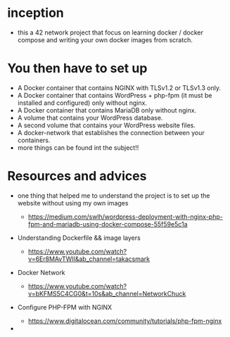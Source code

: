# inception 


- this a 42 network project that focus on learning docker / docker compose and writing your own docker images from scratch.

# You then have to set up
* A Docker container that contains NGINX with TLSv1.2 or TLSv1.3 only.
* A Docker container that contains WordPress + php-fpm (it must be installed and configured) only without nginx.
* A Docker container that contains MariaDB only without nginx.
* A volume that contains your WordPress database.
* A second volume that contains your WordPress website files.
* A docker-network that establishes the connection between your containers.
* more things can be found int the subject!!



# Resources and advices

* one thing that helped me to understand the project is to set up the website without using my own images 
     - https://medium.com/swlh/wordpress-deployment-with-nginx-php-fpm-and-mariadb-using-docker-compose-55f59e5c1a
* Understanding Dockerfile && image layers
     - https://www.youtube.com/watch?v=6Er8MAvTWlI&ab_channel=takacsmark
* Docker Network
    - https://www.youtube.com/watch?v=bKFMS5C4CG0&t=10s&ab_channel=NetworkChuck
 
* Configure PHP-FPM with NGINX
    - https://www.digitalocean.com/community/tutorials/php-fpm-nginx
    
* 
